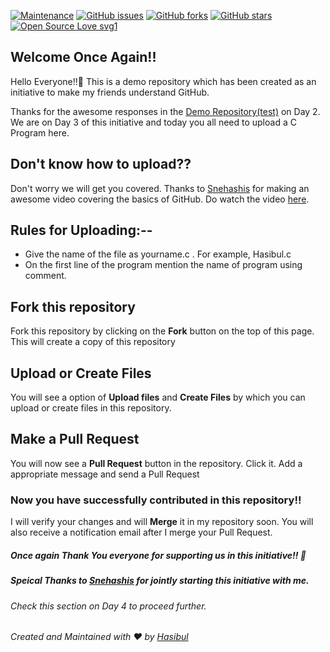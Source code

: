 [![Maintenance](https://img.shields.io/badge/Maintained%3F-yes-green.svg)](https://github.com/starhasibul/test2/graphs/commit-activity)
[![GitHub issues](https://img.shields.io/github/issues/starhasibul/test2)](https://github.com/starhasibul/test2/issues)
[![GitHub forks](https://img.shields.io/github/forks/starhasibul/test2?style=social)](https://github.com/starhasibul/test2/network) 
[![GitHub stars](https://img.shields.io/github/stars/starhasibul/test2?style=social)](https://github.com/starhasibul/test2/stargazers) 
[![Open Source Love svg1](https://badges.frapsoft.com/os/v1/open-source.svg?v=103)](https://github.com/ellerbrock/open-source-badges/)

## Welcome Once Again!!
Hello Everyone!!:wave:
This is a demo repository which has been created as an initiative to make my friends understand GitHub.

Thanks for the awesome responses in the [Demo Repository(test)](https://github.com/starhasibul/test) on Day 2.
We are on Day 3 of this initiative and today you all need to upload a C Program here.

## Don't know how to upload??
Don't worry we will get you covered. Thanks to [Snehashis](https://github.com/snehashis365) for making an awesome video covering the basics of GitHub. Do watch the video [here](https://www.youtube.com/watch?v=Cj_9mkyOdhY).

## Rules for Uploading:--
- Give the name of the file as yourname.c . For example, Hasibul.c
- On the first line of the program mention the name of program using comment.

## Fork this repository
Fork this repository by clicking on the **Fork** 
button on the top of this page.
This will create a copy of this repository

## Upload or Create Files
You will see a option of **Upload files** and **Create Files** by which you can upload or create files in this repository.

## Make a Pull Request
You will now see a **Pull Request** button in the repository.
Click it. Add a appropriate message and send a Pull Request

### Now you have successfully contributed in this repository!!
I will verify your changes and will **Merge** it in my repository soon.
You will also receive a notification email after I merge your Pull Request.

##### Once again Thank You everyone for supporting us in this initiative!! :sparkling_heart:

##### Speical Thanks to [Snehashis](https://github.com/snehashis365) for jointly starting this initiative with me.

###### Check this section on Day 4 to proceed further.

*Created and Maintained with :heart: by [Hasibul](https://twitter.com/starhasibul)*


